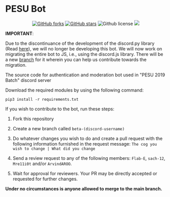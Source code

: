 # PESU Bot

<p align="center">
    <a href="https://github.com/sach-12/pesu-bot/issues" alt="issues">
    <img alt="GitHub forks" src="https://img.shields.io/github/issues/sach-12/pesu-bot"></a>
    <a href="https://github.com/sach-12/pesu-bot/stargazers" alt="Stars">
    <img alt="GitHub stars" src="https://img.shields.io/github/stars/sach-12/pesu-bot"></a>
    <img alt="Github license" src="https://img.shields.io/github/license/sach-12/pesu-bot"></a>
    <a href="https://github.com/sach-12/pesu-bot/contributors" alt="Contributors">
    <img src="https://img.shields.io/github/contributors/sach-12/pesu-bot"/></a>
    
</p>

**IMPORTANT**:

Due to the discontinuance of the development of the discord.py library (Read [here](https://gist.github.com/Rapptz/4a2f62751b9600a31a0d3c78100287f1)), we will no longer be developing this bot. We will now work on migrating the entire bot to JS, i.e., using the discord.js library. There will be a new [branch](https://github.com/sach-12/pesu-bot/tree/pesu.js) for it wherein you can help us contribute towards the migration.



The source code for authentication and moderation bot used in "PESU 2019 Batch" discord server

Download the required modules by using the following command:

`pip3 install -r requirements.txt`

If you wish to contribute to the bot, run these steps:

1. Fork this repository

2. Create a new branch called `beta-(discord-username)`

3. Do whatever changes you wish to do and create a pull request with the following information furnished in the request message: `The cog you wish to change | What did you change`

4. Send a review request to any of the following members: `Flab-E`, `sach-12`, `Mre11i0t` and/or `ArvindAROO`.

5. Wait for approval for reviewers. Your PR may be directly accepted or requested for further changes.

**Under no circumstances is anyone allowed to merge to the main branch.**
